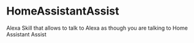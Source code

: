 # HomeAssistantAssist
Alexa Skill that allows to talk to Alexa as though you are talking to Home Assistant Assist
